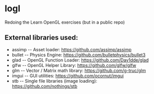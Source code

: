 # logl
Redoing the Learn OpenGL exercises (but in a public repo)


## External libraries used:

- assimp -- Asset loader: https://github.com/assimp/assimp
- bullet -- Physics Engine: https://github.com/bulletphysics/bullet3
- glad -- OpenGL Function Loader: https://github.com/Dav1dde/glad
- glfw -- OpenGL Helper Library: https://github.com/glfw/glfw
- glm -- Vector / Matrix math library: https://github.com/g-truc/glm
- imgui -- GUI utilities: https://github.com/ocornut/imgui
- stb -- Single file libraries (image loading): https://github.com/nothings/stb
